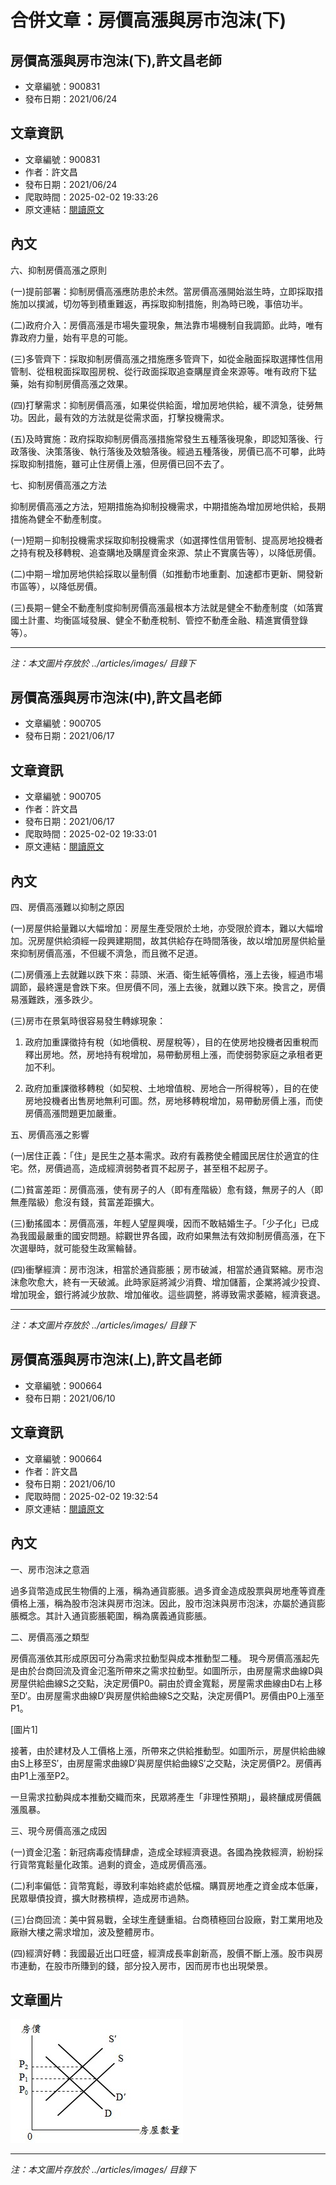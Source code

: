# 合併文章：房價高漲與房市泡沫(下)

## 房價高漲與房市泡沫(下),許文昌老師
- 文章編號：900831
- 發布日期：2021/06/24


## 文章資訊
- 文章編號：900831
- 作者：許文昌
- 發布日期：2021/06/24
- 爬取時間：2025-02-02 19:33:26
- 原文連結：[閱讀原文](https://real-estate.get.com.tw/Columns/detail.aspx?no=900831)

## 內文
六、抑制房價高漲之原則

(一)提前部署：抑制房價高漲應防患於未然。當房價高漲開始滋生時，立即採取措施加以撲滅，切勿等到積重難返，再採取抑制措施，則為時已晚，事倍功半。

(二)政府介入：房價高漲是市場失靈現象，無法靠市場機制自我調節。此時，唯有靠政府力量，始有平息的可能。

(三)多管齊下：採取抑制房價高漲之措施應多管齊下，如從金融面採取選擇性信用管制、從租稅面採取囤房稅、從行政面採取追查購屋資金來源等。唯有政府下猛藥，始有抑制房價高漲之效果。

(四)打擊需求：抑制房價高漲，如果從供給面，增加房地供給，緩不濟急，徒勞無功。因此，最有效的方法就是從需求面，打擊投機需求。

(五)及時實施：政府採取抑制房價高漲措施常發生五種落後現象，即認知落後、行政落後、決策落後、執行落後及效驗落後。經過五種落後，房價已高不可攀，此時採取抑制措施，雖可止住房價上漲，但房價已回不去了。

七、抑制房價高漲之方法

抑制房價高漲之方法，短期措施為抑制投機需求，中期措施為增加房地供給，長期措施為健全不動產制度。

(一)短期－抑制投機需求採取抑制投機需求（如選擇性信用管制、提高房地投機者之持有稅及移轉稅、追查購地及購屋資金來源、禁止不實廣告等），以降低房價。

(二)中期－增加房地供給採取以量制價（如推動市地重劃、加速都市更新、開發新市區等），以降低房價。

(三)長期－健全不動產制度抑制房價高漲最根本方法就是健全不動產制度（如落實國土計畫、均衡區域發展、健全不動產稅制、管控不動產金融、精進實價登錄等）。

---
*注：本文圖片存放於 ../articles/images/ 目錄下*


## 房價高漲與房市泡沫(中),許文昌老師
- 文章編號：900705
- 發布日期：2021/06/17


## 文章資訊
- 文章編號：900705
- 作者：許文昌
- 發布日期：2021/06/17
- 爬取時間：2025-02-02 19:33:01
- 原文連結：[閱讀原文](https://real-estate.get.com.tw/Columns/detail.aspx?no=900705)

## 內文
四、房價高漲難以抑制之原因

(一)房屋供給量難以大幅增加：房屋生產受限於土地，亦受限於資本，難以大幅增加。況房屋供給須經一段興建期間，故其供給存在時間落後，故以增加房屋供給量來抑制房價高漲，不但緩不濟急，而且微不足道。

(二)房價漲上去就難以跌下來：蒜頭、米酒、衛生紙等價格，漲上去後，經過市場調節，最終還是會跌下來。但房價不同，漲上去後，就難以跌下來。換言之，房價易漲難跌，漲多跌少。

(三)房市在景氣時很容易發生轉嫁現象：

1. 政府加重課徵持有稅（如地價稅、房屋稅等），目的在使房地投機者因重稅而釋出房地。然，房地持有稅增加，易帶動房租上漲，而使弱勢家庭之承租者更加不利。

2. 政府加重課徵移轉稅（如契稅、土地增值稅、房地合一所得稅等），目的在使房地投機者出售房地無利可圖。然，房地移轉稅增加，易帶動房價上漲，而使房價高漲問題更加嚴重。

五、房價高漲之影響

(一)居住正義：「住」是民生之基本需求。政府有義務使全體國民居住於適宜的住宅。然，房價過高，造成經濟弱勢者買不起房子，甚至租不起房子。

(二)貧富差距：房價高漲，使有房子的人（即有產階級）愈有錢，無房子的人（即無產階級）愈沒有錢，貧富差距擴大。

(三)動搖國本：房價高漲，年輕人望屋興嘆，因而不敢結婚生子。「少子化」已成為我國最嚴重的國安問題。綜觀世界各國，政府如果無法有效抑制房價高漲，在下次選舉時，就可能發生政黨輪替。

(四)衝擊經濟：房市泡沫，相當於通貨膨脹；房市破滅，相當於通貨緊縮。房市泡沫愈吹愈大，終有一天破滅。此時家庭將減少消費、增加儲蓄，企業將減少投資、增加現金，銀行將減少放款、增加催收。這些調整，將導致需求萎縮，經濟衰退。

---
*注：本文圖片存放於 ../articles/images/ 目錄下*


## 房價高漲與房市泡沫(上),許文昌老師
- 文章編號：900664
- 發布日期：2021/06/10


## 文章資訊
- 文章編號：900664
- 作者：許文昌
- 發布日期：2021/06/10
- 爬取時間：2025-02-02 19:32:54
- 原文連結：[閱讀原文](https://real-estate.get.com.tw/Columns/detail.aspx?no=900664)

## 內文
一、房市泡沫之意涵

過多貨幣造成民生物價的上漲，稱為通貨膨脹。過多資金造成股票與房地產等資產價格上漲，稱為股市泡沫與房市泡沫。因此，股市泡沫與房市泡沫，亦屬於通貨膨脹概念。其計入通貨膨脹範圍，稱為廣義通貨膨脹。

二、房價高漲之類型

房價高漲依其形成原因可分為需求拉動型與成本推動型二種。 現今房價高漲起先是由於台商回流及資金氾濫所帶來之需求拉動型。如圖所示，由房屋需求曲線D與房屋供給曲線S之交點，決定房價P0。嗣由於資金寬鬆，房屋需求曲線由D右上移至D′。由房屋需求曲線D′與房屋供給曲線S之交點，決定房價P1。房價由P0上漲至P1。

[圖片1]

接著，由於建材及人工價格上漲，所帶來之供給推動型。如圖所示，房屋供給曲線由S上移至S′，由房屋需求曲線D′與房屋供給曲線S′之交點，決定房價P2。房價再由P1上漲至P2。

一旦需求拉動與成本推動交織而來，民眾將產生「非理性預期」，最終釀成房價飆漲風暴。

三、現今房價高漲之成因

(一)資金氾濫：新冠病毒疫情肆虐，造成全球經濟衰退。各國為挽救經濟，紛紛採行貨幣寬鬆量化政策。過剩的資金，造成房價高漲。

(二)利率偏低：貨幣寬鬆，導致利率始終處於低檔。購買房地產之資金成本低廉，民眾舉債投資，擴大財務槓桿，造成房市過熱。

(三)台商回流：美中貿易戰，全球生產鏈重組。台商積極回台設廠，對工業用地及廠辦大樓之需求增加，波及整體房市。

(四)經濟好轉：我國最近出口旺盛，經濟成長率創新高，股價不斷上漲。股市與房市連動，在股市所賺到的錢，部分投入房市，因而房市也出現榮景。

## 文章圖片

![圖片1](../articles/images/900664_44ebb8a8.jpg)


---
*注：本文圖片存放於 ../articles/images/ 目錄下*

